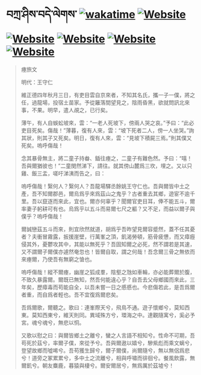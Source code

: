 # བཀྲ་ཤིས་བདེ་ལེགས་	[![wakatime](https://wakatime.com/badge/user/5043ee4a-e361-4607-9d47-d557f2005d05.svg)](https://wakatime.com/@5043ee4a-e361-4607-9d47-d557f2005d05)	[![Website](https://img.shields.io/website?label=&up_color=orange&up_message=Tianchi&url=https%3A%2F%2Fshields.io)](https://tianchi.aliyun.com/home/science/scienceDetail?userId=1095279182618)	[![Website](https://img.shields.io/website?label=&up_color=green&up_message=Yuque&url=https%3A%2F%2Fshields.io)](https://www.yuque.com/ivanaxu)	[![Website](https://img.shields.io/website?label=&up_color=yellow&up_message=Leetcode&url=https%3A%2F%2Fshields.io)](https://leetcode.cn/u/ivanaxu)	[![Website](https://img.shields.io/website?label=&up_color=violet&up_message=AIstudio&url=https%3A%2F%2Fshields.io)](https://aistudio.baidu.com/aistudio/personalcenter/thirdview/979775)	[![Website](https://img.shields.io/website?label=&up_color=red&up_message=Gitee&url=https%3A%2F%2Fshields.io)](https://gitee.com/IvanaXu)
> 瘞旅文
> 
> 明代：王守仁 
> 
> 維正德四年秋月三日，有吏目雲自京來者，不知其名氏，攜一子一僕，將之任，過龍場，投宿土苗家。予從籬落間望見之，陰雨昏黑，欲就問訊北來事，不果。明早，遣人覘之，已行矣。
> 
> 薄午，有人自蜈蚣坡來，雲：“一老人死坡下，傍兩人哭之哀。”予曰：“此必吏目死矣。傷哉！”薄暮，復有人來，雲：“坡下死者二人，傍一人坐哭。”詢其狀，則其子又死矣。明日，復有人來，雲：“見坡下積屍三焉。”則其僕又死矣。嗚呼傷哉！
> 
> 念其暴骨無主，將二童子持畚、鍤往瘞之，二童子有難色然。予曰：“嘻！吾與爾猶彼也！”二童閔然涕下，請往。就其傍山麓爲三坎，埋之。又以只雞、飯三盂，嗟吁涕洟而告之，曰：
> 
> 嗚呼傷哉！繄何人？繄何人？吾龍場驛丞餘姚王守仁也。吾與爾皆中土之產，吾不知爾郡邑，爾烏爲乎來爲茲山之鬼乎？古者重去其鄉，遊宦不逾千里。吾以竄逐而來此，宜也。爾亦何辜乎？聞爾官吏目耳，俸不能五斗，爾率妻子躬耕可有也。烏爲乎以五斗而易爾七尺之軀？又不足，而益以爾子與僕乎？嗚呼傷哉！
> 
> 爾誠戀茲五斗而來，則宜欣然就道，胡爲乎吾昨望見爾容蹙然，蓋不任其憂者？夫衝冒霧露，扳援崖壁，行萬峯之頂，飢渴勞頓，筋骨疲憊，而又瘴癧侵其外，憂鬱攻其中，其能以無死乎？吾固知爾之必死，然不謂若是其速，又不謂爾子爾僕亦遽然奄忽也！皆爾自取，謂之何哉！吾念爾三骨之無依而來瘞爾，乃使吾有無窮之愴也。
> 
> 嗚呼傷哉！縱不爾瘞，幽崖之狐成羣，陰壑之虺如車輪，亦必能葬爾於腹，不致久暴露爾。爾既已無知，然吾何能違心乎？自吾去父母鄉國而來此，三年矣，歷瘴毒而苟能自全，以吾未嘗一日之慼慼也。今悲傷若此，是吾爲爾者重，而自爲者輕也。吾不宜復爲爾悲矣。
> 
> 吾爲爾歌，爾聽之。歌曰：連峯際天兮，飛鳥不通。遊子懷鄉兮，莫知西東。莫知西東兮，維天則同。異域殊方兮，環海之中。達觀隨寓兮，奚必予宮。魂兮魂兮，無悲以恫。
> 
> 又歌以慰之曰：與爾皆鄉土之離兮，蠻之人言語不相知兮。性命不可期，吾苟死於茲兮，率爾子僕，來從予兮。吾與爾遨以嬉兮，驂紫彪而乘文螭兮，登望故鄉而噓唏兮。吾苟獲生歸兮，爾子爾僕，尚爾隨兮，無以無侶爲悲兮！道旁之冢累累兮，多中土之流離兮，相與呼嘯而徘徊兮。餐風飲露，無爾飢兮。朝友麋鹿，暮猿與棲兮。爾安爾居兮，無爲厲於茲墟兮！
>
